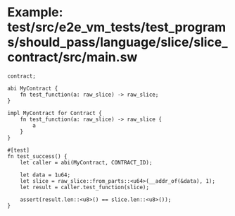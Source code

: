 # Example: test/src/e2e_vm_tests/test_programs/should_pass/language/slice/slice_contract/src/main.sw

```sway
contract;

abi MyContract {
    fn test_function(a: raw_slice) -> raw_slice;
}

impl MyContract for Contract {
    fn test_function(a: raw_slice) -> raw_slice {
        a
    }
}

#[test]
fn test_success() {
    let caller = abi(MyContract, CONTRACT_ID);

    let data = 1u64;
    let slice = raw_slice::from_parts::<u64>(__addr_of(&data), 1);
    let result = caller.test_function(slice);
    
    assert(result.len::<u8>() == slice.len::<u8>());
}

```
